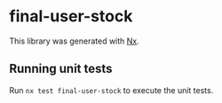 # final-user-stock

This library was generated with [Nx](https://nx.dev).

## Running unit tests

Run `nx test final-user-stock` to execute the unit tests.
